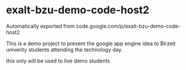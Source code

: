 # exalt-bzu-demo-code-host2
Automatically exported from code.google.com/p/exalt-bzu-demo-code-host2

This is a demo project to present the google app engine idea to Birzeit univerity students attending the technology day.

this only will be used to live demo students

